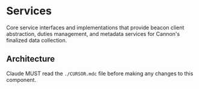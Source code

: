 # Services

Core service interfaces and implementations that provide beacon client abstraction, duties management, and metadata services for Cannon's finalized data collection.

## Architecture  
Claude MUST read the `./CURSOR.mdc` file before making any changes to this component.